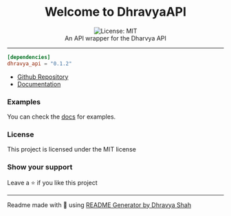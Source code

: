 <div align="center">
<h1 align="center">Welcome to DhravyaAPI</h1>
<img alt="License: MIT" src="https://img.shields.io/badge/License-MIT-blue.svg" /><br>
An API wrapper for the Dharvya API
</div>

***

```toml
[dependencies]
dhravya_api = "0.1.2"
```
  * [Github Repository](https://github.com/kekda-py/DhavyaAPI)
  * [Documentation](https://docs.rs/dhravya_api)

### Examples
You can check the [docs](https://docs.rs/dhravya_api) for examples.

### License
This project is licensed under the MIT license
### Show your support
Leave a ⭐ if you like this project

***
Readme made with 💖 using [README Generator by Dhravya Shah](https://github.com/Dhravya/readme-generator)